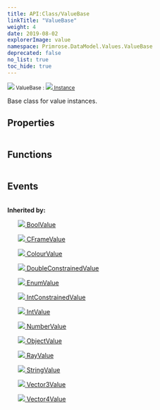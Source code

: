 ```yaml
---
title: API:Class/ValueBase
linkTitle: "ValueBase"
weight: 4
date: 2019-08-02
explorerImage: value
namespace: Primrose.DataModel.Values.ValueBase
deprecated: false
no_list: true
toc_hide: true
---
```

<small class="inheritance">
<span class="" href="/docs/api-reference/Class/ValueBase"><img src="/icons/silk/value.png"/>&nbsp;ValueBase</span>&nbsp;:&nbsp;<a class="" href="/docs/api-reference/Class/Instance"><img src="/icons/silk/default.png"/>&nbsp;Instance</a></small>
<p class="summary">

Base class for value instances.

</p>
 
## Properties
 
<table class="studiohide">
<tbody>
</tbody>
</table>
 
## Functions
 
<table class="studiohide">
<tbody>
</tbody>
</table>
 
## Events
 
<table class="studiohide">
<tbody>
</tbody>
</table>
<b>
Inherited by:</b>
<div class="inheritors">
<ul class="root">
<a class="" href="/docs/api-reference/Class/BoolValue"><img src="/icons/silk/value.png"/>&nbsp;BoolValue</a>
<ul class="nested">
</ul>
<a class="" href="/docs/api-reference/Class/CFrameValue"><img src="/icons/silk/value.png"/>&nbsp;CFrameValue</a>
<ul class="nested">
</ul>
<a class="" href="/docs/api-reference/Class/ColourValue"><img src="/icons/silk/value.png"/>&nbsp;ColourValue</a>
<ul class="nested">
</ul>
<a class="" href="/docs/api-reference/Class/DoubleConstrainedValue"><img src="/icons/silk/value.png"/>&nbsp;DoubleConstrainedValue</a>
<ul class="nested">
</ul>
<a class="deprecated" href="/docs/api-reference/Class/EnumValue"><img src="/icons/silk/value.png"/>&nbsp;EnumValue</a>
<ul class="nested">
</ul>
<a class="" href="/docs/api-reference/Class/IntConstrainedValue"><img src="/icons/silk/value.png"/>&nbsp;IntConstrainedValue</a>
<ul class="nested">
</ul>
<a class="" href="/docs/api-reference/Class/IntValue"><img src="/icons/silk/value.png"/>&nbsp;IntValue</a>
<ul class="nested">
</ul>
<a class="" href="/docs/api-reference/Class/NumberValue"><img src="/icons/silk/value.png"/>&nbsp;NumberValue</a>
<ul class="nested">
</ul>
<a class="" href="/docs/api-reference/Class/ObjectValue"><img src="/icons/silk/value.png"/>&nbsp;ObjectValue</a>
<ul class="nested">
</ul>
<a class="" href="/docs/api-reference/Class/RayValue"><img src="/icons/silk/value.png"/>&nbsp;RayValue</a>
<ul class="nested">
</ul>
<a class="" href="/docs/api-reference/Class/StringValue"><img src="/icons/silk/value.png"/>&nbsp;StringValue</a>
<ul class="nested">
</ul>
<a class="" href="/docs/api-reference/Class/Vector3Value"><img src="/icons/silk/value.png"/>&nbsp;Vector3Value</a>
<ul class="nested">
</ul>
<a class="" href="/docs/api-reference/Class/Vector4Value"><img src="/icons/silk/value.png"/>&nbsp;Vector4Value</a>
<ul class="nested">
</ul>
</ul>
</div>
